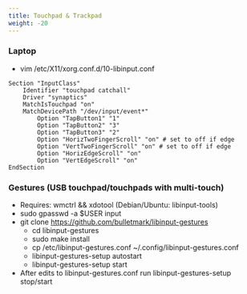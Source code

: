 ```yaml
---
title: Touchpad & Trackpad
weight: -20
---
```


### Laptop
- vim /etc/X11/xorg.conf.d/10-libinput.conf
```
Section "InputClass"
    Identifier "touchpad catchall"
    Driver "synaptics"
    MatchIsTouchpad "on"
    MatchDevicePath "/dev/input/event*"
        Option "TapButton1" "1"
        Option "TapButton2" "3"
        Option "TapButton3" "2"
        Option "HorizTwoFingerScroll" "on" # set to off if edge
        Option "VertTwoFingerScroll" "on" # set to off if edge
        Option "HorizEdgeScroll" "on"
        Option "VertEdgeScroll" "on"
EndSection
```

### Gestures (USB touchpad/touchpads with multi-touch)
- Requires: wmctrl && xdotool (Debian/Ubuntu: libinput-tools)
- sudo gpasswd -a $USER input
- git clone https://github.com/bulletmark/libinput-gestures
    - cd libinput-gestures
    - sudo make install
    - cp /etc/libinput-gestures.conf ~/.config/libinput-gestures.conf
    - libinput-gestures-setup autostart
    - libinput-gestures-setup start
- After edits to libinput-gestures.conf run libinput-gestures-setup stop/start
